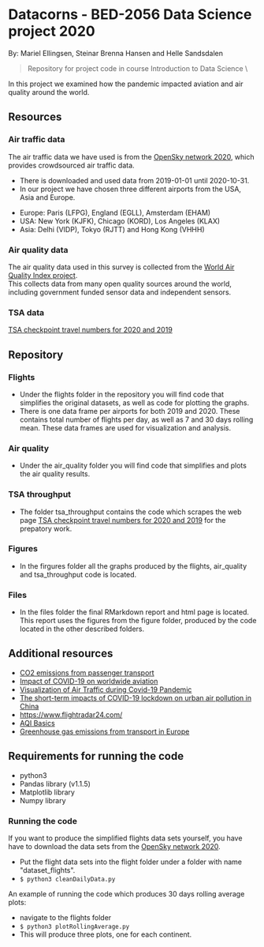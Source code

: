 # Datacorns - BED-2056 Data Science project 2020
By: Mariel Ellingsen, Steinar Brenna Hansen and Helle Sandsdalen
> Repository for project code in course Introduction to Data Science \

In this project we examined how the pandemic impacted aviation and air quality around the world.

## Resources
### Air traffic data
The air traffic data we have used is from the [OpenSky network 2020](https://zenodo.org/record/4266937#.X9jGrdhKiMr), which provides crowdsourced air traffic data. 
- There is downloaded and used data from 2019-01-01 until 2020-10-31. 
- In our project we have chosen three different airports from the USA, Asia and Europe.
* Europe: Paris (LFPG), England (EGLL), Amsterdam (EHAM)
* USA: New York (KJFK), Chicago (KORD), Los Angeles (KLAX)
* Asia: Delhi (VIDP), Tokyo (RJTT) and Hong Kong (VHHH)

### Air quality data
The air quality data used in this survey is collected from the [World Air Quality Index project](https://aqicn.org). \
This collects data from many open quality sources around the world, including government funded sensor data and independent sensors.

### TSA data
[TSA checkpoint travel numbers for 2020 and 2019](https://www.tsa.gov/coronavirus/passenger-throughput)

## Repository
### Flights
- Under the flights folder in the repository you will find code that simplifies the original datasets, as well as code for plotting the graphs. 
- There is one data frame per airports for both 2019 and 2020. These contains total number of flights per day, as well as 7 and 30 days rolling mean. These data frames are used for visualization and analysis. 

### Air quality
- Under the air_quality folder you will find code that simplifies and plots the air quality results. 

### TSA throughput 
- The folder tsa_throughput contains the code which scrapes the web page [TSA checkpoint travel numbers for 2020 and 2019](https://www.tsa.gov/coronavirus/passenger-throughput) for the prepatory work.

### Figures
- In the firgures folder all the graphs produced by the flights, air_quality and tsa_throughput code is located. 

### Files
- In the files folder the final RMarkdown report and html page is located. This report uses the figures from the figure folder, produced by the code located in the other described folders. 

## Additional resources
- [CO2 emissions from passenger transport](https://www.eea.europa.eu/media/infographics/co2-emissions-from-passenger-transport/view)
- [Impact of COVID-19 on worldwide aviation](https://traffic-viz.github.io/scenarios/covid19.html)
- [Visualization of Air Traffic during Covid-19 Pandemic](https://towardsdatascience.com/visualization-of-air-traffic-during-covid-19-pandemic-c5941b049401)
- [The short-term impacts of COVID-19 lockdown on urban air pollution in China](https://www.nature.com/articles/s41893-020-0581-y)
- https://www.flightradar24.com/
- [AQI Basics](https://www.airnow.gov/aqi/aqi-basics/)
- [Greenhouse gas emissions from transport in Europe](https://www.eea.europa.eu/data-and-maps/indicators/transport-emissions-of-greenhouse-gases/transport-emissions-of-greenhouse-gases-12)


## Requirements for running the code
- python3 
- Pandas library (v1.1.5)
- Matplotlib library
- Numpy library

### Running the code
If you want to produce the simplified flights data sets yourself, you have have to download the data sets from the [OpenSky network 2020](https://zenodo.org/record/4266937#.X9jGrdhKiMr). 
- Put the flight data sets into the flight folder under a folder with name "dataset_flights".
- ```$ python3 cleanDailyData.py```

An example of running the code which produces 30 days rolling average plots:
- navigate to the flights folder
- ```$ python3 plotRollingAverage.py```
-  This will produce three plots, one for each continent. 
